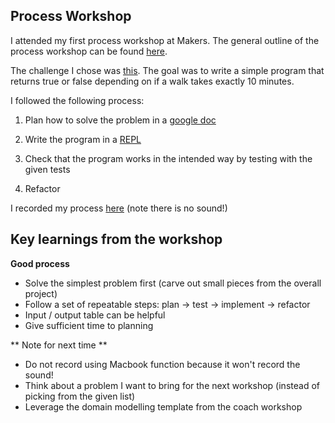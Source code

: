 ## Process Workshop

I attended my first process workshop at Makers. The general outline of the process workshop can be found [here](https://github.com/makersacademy/skills-workshops/tree/master/process_review).

The challenge I chose was [this](https://github.com/makersacademy/skills-workshops/tree/master/process_review/exercises/10_minute_walk). The goal was to write a simple program that returns true or false depending on if a walk takes exactly 10 minutes.

I followed the following process:

1) Plan how to solve the problem in a [google doc](https://docs.google.com/document/d/1ri1VsNBj1PQ8u8DBjWNZ8bAtw_leNB1uISzcTBFbEm4/edit?usp=sharing)

2) Write the program in a [REPL](https://repl.it/@ACho1/ProcessWorkshop20201201)

3) Check that the program works in the intended way by testing with the given tests

4) Refactor

I recorded my process [here](https://drive.google.com/file/d/1bTXagYLMUVCizd-Vw9qETMtmbTGSmeci/view?usp=sharing) (note there is no sound!)

## Key learnings from the workshop

**Good process**
- Solve the simplest problem first (carve out small pieces from the overall project)
- Follow a set of repeatable steps: plan -> test -> implement -> refactor
- Input / output table can be helpful
- Give sufficient time to planning 

** Note for next time **
- Do not record using Macbook function because it won't record the sound!
- Think about a problem I want to bring for the next workshop (instead of picking from the given list)
- Leverage the domain modelling template from the coach workshop
